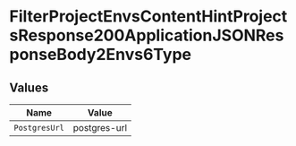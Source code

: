 # FilterProjectEnvsContentHintProjectsResponse200ApplicationJSONResponseBody2Envs6Type


## Values

| Name          | Value         |
| ------------- | ------------- |
| `PostgresUrl` | postgres-url  |